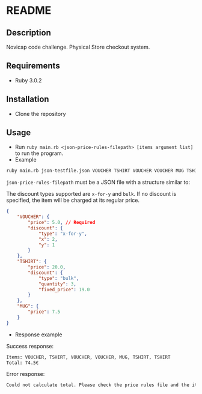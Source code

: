 # README

## Description
Novicap code challenge. Physical Store checkout system.

## Requirements
- Ruby 3.0.2

## Installation
- Clone the repository

## Usage
- Run `ruby main.rb <json-price-rules-filepath> [items argument list]` to run the program.
- Example 
```sh
ruby main.rb json-testfile.json VOUCHER TSHIRT VOUCHER VOUCHER MUG TSHIRT TSHIRT
```

`json-price-rules-filepath` must be a JSON file with a structure similar to:

The discount types supported are `x-for-y` and `bulk`. If no discount is specified, the item will be charged at its regular price.

```json
{
	"VOUCHER": {
		"price": 5.0, // Required
		"discount": {
			"type": "x-for-y",
			"x": 2,
			"y": 1
		}
	},
	"TSHIRT": {
		"price": 20.0,
		"discount": {
			"type": "bulk",
			"quantity": 3,
			"fixed_price": 19.0
		}
	},
	"MUG": {
		"price": 7.5
	}
}
```

- Response example

Success response:
```sh
Items: VOUCHER, TSHIRT, VOUCHER, VOUCHER, MUG, TSHIRT, TSHIRT
Total: 74.5€
```

Error response:
```sh
Could not calculate total. Please check the price rules file and the items to be scanned.
```
